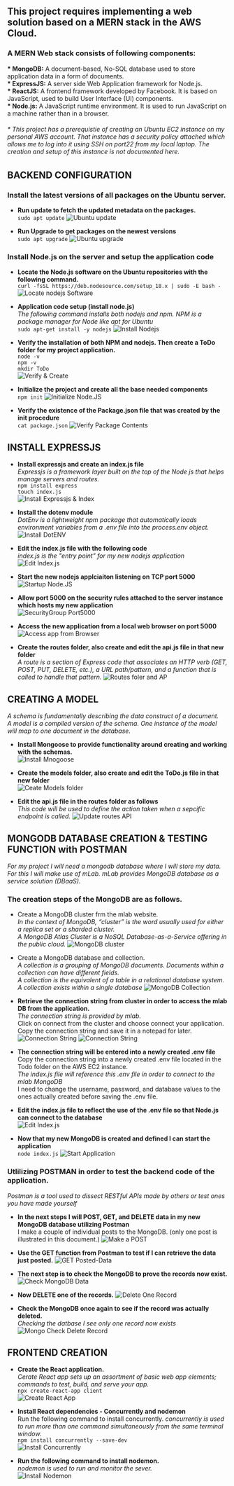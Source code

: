 ## This project requires implementing a web solution based on a MERN stack in the AWS Cloud.
### A __MERN__ Web stack consists of following components: <br/>

__* MongoDB:__ A document-based, No-SQL database used to store application data in a form of documents. <br/>
__* ExpressJS:__ A server side Web Application framework for Node.js. <br/>
__* ReactJS:__ A frontend framework developed by Facebook. It is based on JavaScript, used to build User Interface (UI) components. <br/>
__* Node.js:__ A JavaScript runtime environment. It is used to run JavaScript on a machine rather than in a browser. <br/>

###### * This project has a prerequistie of creating an Ubuntu EC2 instance on my personal AWS account. That instance has a security policy attached which allows me to log into it using SSH on port22 from my local laptop. The creation and setup of this instance is not documented here. 

## BACKEND CONFIGURATION

### Install the latest versions of all packages on the Ubuntu server.
   
 * __Run update to fetch the updated metadata on the packages.__ <br/>
 `sudo apt update`
![Ubuntu update](./images/updateubuntu-3.PNG)

* __Run Upgrade to get packages on the newest versions__ <br/>
`sudo apt upgrade`
![Ubuntu upgrade](./images/ubuntuupgrade-4.PNG)

### Install Node.js on the server and setup the application code
* __Locate the Node.js software on the Ubuntu repositories with the following command.__ <br/>
`curl -fsSL https://deb.nodesource.com/setup_18.x | sudo -E bash - `
![Locate nodejs Software](./images/locatenodejs-4.PNG)

* __Application code setup (install node.js)__ <br/>
_The following command  installs both nodejs and npm. NPM is a package manager for Node like apt for Ubuntu_ <br/>
`sudo apt-get install -y nodejs`
![Install Nodejs](./images/installnodejs.PNG)

* __Verify the installation of both NPM and nodejs. Then create a ToDo folder for my project application.__ <br/>
`node -v` <br/>
`npm -v` <br/>
`mkdir ToDo` <br/>
![Verify & Create](./images/verifyandcreate.PNG)

* __Initialize the project and create all the base needed components__ <br/>
`npm init`
![Initialize Node.JS](./images/npminit.PNG)

* __Verify the existence of the Package.json file that was created by the init procedure__ <br/>
`cat package.json`
![Verify Package Contents](./images/verifynodejs.PNG)

## INSTALL EXPRESSJS <br/>
* __Install expressjs and create an index.js file__ <br/>
*Expressjs is a framework layer built on the top of the Node js that helps manage servers and routes.* <br/>
`npm install express` <br/>
`touch index.js` <br/>
![Install Expressjs & Index](./images/installexpressandcreateindex-2.PNG)

* __Install the dotenv module__ <br/>
*DotEnv is a lightweight npm package that automatically loads environment variables from a .env file into the process.env object.* <br/>
![Install DotENV](./images/installdotenv.PNG)

* __Edit the index.js file with the following code__ <br/>
 *index.js is the "entry point" for my new nodejs application* <br/>
![Edit Index.js](./images/enterindexjscode.PNG)

* __Start the new nodejs applciaiton listening on TCP port 5000__ <br/>
![Startup Node.JS](./images/expressjsserverrunning.PNG)

* __Allow port 5000 on the security rules attached to the server instance which hosts my new application__ <br/>
![SecurityGroup Port5000](./images/editinboundsecurityrules.PNG)

* __Access the new application from a local web browser on port 5000__ <br/>
![Access app from Browser](./images/connecttoexpress5000.PNG)

* __Create the routes folder, also create and edit the api.js file in that new folder__ <br/>
*A route is a section of Express code that associates an HTTP verb (GET, POST, PUT, DELETE, etc.), a URL path/pattern, and a function that is called to handle that pattern.*
![Routes foler and AP](./images/createroutesfolderandapi.PNG)

## CREATING A MODEL <br/>
*A schema is fundamentally describing the data construct of a document.* <br/>
*A model is a compiled version of the schema. One instance of the model will map to one document in the database.*
* __Install Mongoose to provide functionality around creating and working with the schemas.__ <br/>
![Install Mnogoose](./images/installmongoose.PNG)

* __Create the models folder, also create and edit the ToDo.js file in that new folder__ <br/>
![Ceate Models folder](./images/createmodelsdirandtodojs.PNG)

* __Edit the api.js file in the routes folder as follows__ <br/>
*This code will be used to define the action taken when a sepcific endpoint is called.*
![Update routes API](./images/updateroutesapi-1.PNG)

## MONGODB DATABASE CREATION & TESTING FUNCTION with POSTMAN <br/>
*For my project I will need a mongodb database where I will store my data. <br/>
For this I will make use of mLab. mLab provides MongoDB database as a service solution (DBaaS).*

### The creation steps of the MongoDB are as follows. <br/>
* Create a MongoDB cluster frm the mlab website. <br/>
*In the context of MongoDB, “cluster” is the word usually used for either a replica set or a sharded cluster. <br/>
A MongoDB Atlas Cluster is a NoSQL Database-as-a-Service offering in the public cloud.*
![MongoDB cluster](./images/mlab-cluster.PNG)


* Create a MongoDB database and collection. <br/>
*A collection is a grouping of MongoDB documents. Documents within a collection can have different fields. <br/>
A collection is the equivalent of a table in a relational database system. A collection exists within a single database*
![MongoDB Collection](./images/mongodb-and-collection.PNG)

* __Retrieve the  connection string from cluster in order to access the mlab DB from the application.__ <br/>
*The connection string is provided by mlab.* <br/>
Click on connect from the cluster and choose connect your application. <br/>
Copy the connection string and save it in a notepad for later.
![Connection String](./images/get-mongo-connection-string-1.PNG)
![Connection String](./images/get-mongo-connection-string-2.PNG)

* __The connection string will be entered into a newly created .env file__ <br/>
Copy the connection string into a newly created .env file located in the Todo folder on the AWS EC2 instance. <br/>
*The index.js file will reference this .env file in order to connect to the mlab MongoDB* <br/>
I need to change the username, password, and database values to the ones actually created before saving the .env file.

* __Edit the index.js file to reflect the use of the .env file so that Node.js can connect to the database__ <br/>
![Edit Index.js](./images/edit-indexjs-file.PNG)

* __Now that my new MongoDB is created and defined I can start the application__ <br/>
`
node index.js
`
![Start Application](./images/start-the-application.PNG)

### Utlilizing POSTMAN in order to test the backend code of the application. <br/>
*Postman is a tool used to dissect RESTful APIs made by others or test ones you have made yourself*

* __In the next steps I will POST, GET, and DELETE data in my new MongoDB database utilizing Postman__ <br/>
I make a couple of individual posts to the MongoDB. (only one post is illustrated in this document.)
![Make a POST](./images/postman-post-2.PNG)

* __Use the GET function from Postman to test if I can retrieve the data just posted.__
![GET Posted-Data](./images/postman-get-2.PNG)

* __The next step is to check the MongoDB to prove the records now exist.__
![Check MongoDB Data](./images/mongodb-post-successful-2.PNG)

* __Now DELETE one of the records.__
![Delete One Record](./images/postman-delete.PNG)

* __Check the MongoDB once again to see if the record was actually deleted.__ <br/>
*Checking the datbase I see only one record now exists*
![Mongo Check Delete Record](./images/mongo-delete-successful.PNG)

## FRONTEND CREATION <br/>

* __Create the React application.__ <br/>
*Cerate React app sets up an assortment of basic web app elements; commands to test, build, and serve your app.* <br/>
`npx create-react-app client` <br/>
![Create React App](./images/create-react-app-2.PNG)

* __Install React dependencies - Concurrently and nodemon__ <br/>
Run the following command to install concurrently.
*concurrently is used to run more than one command simultaneously from the same terminal window.* <br/>
`npm install concurrently --save-dev` <br/>
![Install Concurrently](./images/install-concurrently.PNG)

* __Run the following command to install nodemon.__ <br/>
*nodemon is used to run and monitor the sever.* <br/>
![Install Nodemon](./images/install-nodemon.PNG)

